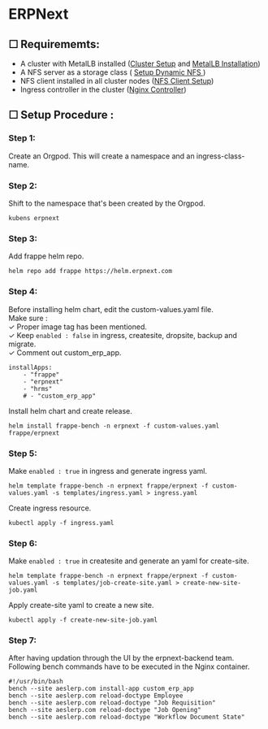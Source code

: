 # ERPNext

## ☐ Requirememts: 
- A cluster with MetalLB installed (<a href="https://github.com/nasirnjs/kubernetes/blob/main/k8s-cluster-setup/k8s-1.29-cluster-setup-ubuntu-22.md">Cluster Setup</a> and <a href="https://github.com/nasirnjs/kubernetes/blob/main/k8s-cluster-setup/metallb-l2-configuration.md">MetalLB Installation</a>)
- A NFS server as a storage class ( <a href="https://github.com/nasirnjs/kubernetes/blob/main/k8s-cluster-setup/dynamic-nfs-provisioning_k8s.md">Setup Dynamic NFS </a>)
- NFS client installed in all cluster nodes (<a href="https://bluexp.netapp.com/blog/azure-anf-blg-linux-nfs-server-how-to-set-up-server-and-client">NFS Client Setup</a>)
- Ingress controller in the cluster (<a href="https://github.com/kubernetes/ingress-nginx/tree/main/charts/ingress-nginx">Nginx Controller</a>)

  
## ☐ Setup Procedure : 

### Step 1:
Create an Orgpod. This will create a namespace and an ingress-class-name. 
### Step 2:
Shift to the namespace that's been created by the Orgpod. 
```
kubens erpnext
```
### Step 3:
Add frappe helm repo.
```
helm repo add frappe https://helm.erpnext.com
```
### Step 4:
Before installing helm chart, edit the custom-values.yaml file.</br> 
Make sure :</br> 
✓ Proper image tag has been mentioned. </br> 
✓ Keep ```enabled : false``` in ingress, createsite, dropsite, backup and migrate.   
✓ Comment out custom_erp_app. 
```
installApps:
    - "frappe"
    - "erpnext"
    - "hrms"
    # - "custom_erp_app"
```
Install helm chart and create release.
```
helm install frappe-bench -n erpnext -f custom-values.yaml frappe/erpnext
```
### Step 5:
Make ```enabled : true``` in ingress and generate ingress yaml.
```
helm template frappe-bench -n erpnext frappe/erpnext -f custom-values.yaml -s templates/ingress.yaml > ingress.yaml
```
Create ingress resource.
```
kubectl apply -f ingress.yaml
```
### Step 6:
Make ```enabled : true``` in createsite and generate an yaml for create-site.
```
helm template frappe-bench -n erpnext frappe/erpnext -f custom-values.yaml -s templates/job-create-site.yaml > create-new-site-job.yaml
```
Apply create-site yaml to create a new site. 
```
kubectl apply -f create-new-site-job.yaml
```
### Step 7:
After having updation through the UI by the erpnext-backend team.</br> 
Following bench commands have to be executed in the Nginx container. </br> 
```
#!/usr/bin/bash
bench --site aeslerp.com install-app custom_erp_app
bench --site aeslerp.com reload-doctype Employee
bench --site aeslerp.com reload-doctype "Job Requisition"
bench --site aeslerp.com reload-doctype "Job Opening"
bench --site aeslerp.com reload-doctype "Workflow Document State"
```


